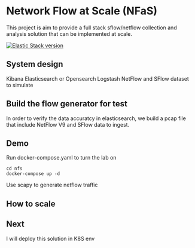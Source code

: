 # Network Flow at Scale (NFaS)
This project is aim to provide a full stack sflow/netflow collection and analysis solution that can be implemented at scale.

[![Elastic Stack version](https://img.shields.io/badge/Elastic%20Stack-8.11.0-00bfb3?style=flat&logo=elastic-stack)](https://www.elastic.co/blog/category/releases)

## System design
Kibana
Elasticsearch or Opensearch
Logstash
NetFlow and SFlow dataset to simulate 

## Build the flow generator for test
In order to verify the data accuratcy in elasticsearch, we build a pcap file that include NetFlow V9 and SFlow data to ingest.

## Demo
Run docker-compose.yaml to turn the lab on
```
cd nfs
docker-compose up -d
```
Use scapy to generate netflow traffic

## How to scale

## Next
I will deploy this solution in K8S env